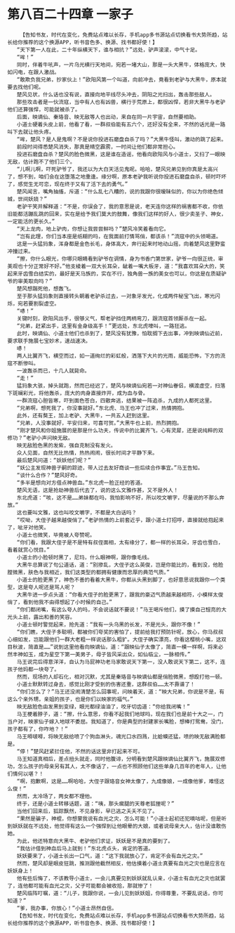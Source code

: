 # 第八百二十四章 一家子
        【告知书友，时代在变化，免费站点难以长存，手机app多书源站点切换看书大势所趋，站长给你推荐的这个换源APP，听书音色多、换源、找书都好使！】
       “天下第一人在此，二十年纵横天下，谁与相抗？”远处，驴声滚滚，中气十足。
       “哞！”
       同时，伴着牛吼声，一片乌光横行天地间，宛若一堵大山，那是一头大黑牛，体格庞大，快如闪电，在跟人激战。
       “敢欺负我兄弟，抄家伙上！”欧阳风第一个叫道，向前冲去，竟看到老驴与大黑牛，原本就要去找他们呢。
       楚风见状，什么话也没有说，直接向地平线尽头冲去，阴阳之光扫出，轰击那些敌人。
       那些攻击者是一伙流寇，当中有人也有凶兽，横行于荒原上，都很凶悍，若非大黑牛与老驴他们还算强悍，可能就被杀了。
       后面，映谪仙、秦珞音、映无敌等人也出动，来自在同一片宇宙，自然要相助。
       小道士硬着头皮上前，他看了看，一群叔伯能有五六个，还好没有全来，不然的话光是一路叫下去就让他头疼。
       “哞，楚风？是人是鬼啊？不是说你投进石磨盘自杀了吗？”大黑牛怪叫，激动的跳了起来。
       前段时间得悉楚风消失，那真是晴空霹雳，一时间让他们都非常担心。
       投进石磨盘自杀？楚风的脸色微黑，这是谁在造谣，他看向欧阳风与小道士，又扫了一眼映无敌，估计跑不了他们三个。
       “儿啊儿啊，吓死驴爷了，我还以为大白天活见鬼呢。哈哈，楚风兄弟见到你真是太高兴了，想不到，咱们会在这堕落之地重逢。缘分啊，原本老驴我听说你投进石磨盘自杀，顿时吓坏了，感觉生无可恋，现在终于又有了活下去的勇气。”
       楚风闻言，嘴角抽搐，斥道：“什么乱七八糟的，说的我跟你很暧昧似的，你以为你绝色倾城，世间妖娆？”
       老驴干笑并解释道：“不是，你误会了，我的意思是说，老天连你这样的祸害都不收，你依旧能都活蹦乱跳的回来，实在是给予我们莫大的鼓舞，像我们这样的好人，很少卖圣子、神女，一定能活的更长久。”
       “天上龙肉，地上驴肉，你想让我尝尝鲜吗？”楚风冷笑着看向它。
       “岂有此理，你们当本座是纸糊的吗，在我面前打情骂俏，都该杀！”流寇中的头领喝道。
       这是一头猛犸象，浑身都是金色长毛，身体高大，奔行起来时地动山摇，向着楚风这里野蛮冲撞过来。
       “擦，你什么眼光，你哪只眼睛看到驴爷在调情，身为书香门第世家，驴爷一向很正统，审美观也十分正常好不好。”他支棱着一双大长耳朵，龇着一嘴大板牙，道：“我喜欢耳朵大的，笑起来牙齿雪白结实的，最好是天马族的，实在不行，独角兽一族的美女也可以，你这是在质疑驴爷的审美取向吗？”
       楚风想踹死他，想轰飞。
       至于那头猛犸象则直接转头朝着老驴杀过去，一对象牙发光，化成两件秘宝飞出，寒光闪烁，宛若要割裂虚空。
       “哧！”
       关键时刻，欧阳风出手，很够义气，帮老驴挡住两柄弯刀，跟流寇首领厮杀在一起。
       “兄弟，赶紧出手，这里有金身级高手！”更远处，东北虎嚎叫，一路狂逃。
       此时，映谪仙、小道士他们也杀到了，楚风没有犹豫，怕耽搁下去出事，冲到映谪仙近前，要求联手施展七宝妙术，速战速决。
       哧！
       两人比翼齐飞，横空而过，如一道绚烂的彩虹般，洒落下大片的光雨，威能恐怖，下方的流寇不断惨叫。
       一波轰杀而已，十几人就毙命。
       “走！”
       猛犸象大骇，掉头就跑，然而已经迟了，楚风与映谪仙宛若一对神仙眷侣，横渡虚空，扫落下斑斓彩光，将他轰杀，庞大的肉身直接炸开，成为血与骨。
       一群流寇心胆皆寒，吓到面色苍白，四散奔逃，结果被一阵追杀，九成的人都死这里。
       “兄弟啊，想死我了，你没事就好。”东北虎、马王也冲了过来，热情拥抱。
       此外，还有獒王，加上老驴、大黑牛，一共五人赶到这里。
       “兄弟，人没事就好，平安归来，可喜可贺。”大黑牛也上前，热烈拥抱。
       “刚才楚风和你姐施展的是那是什么功夫，传说中的比翼齐飞，心有灵犀，还是说纯粹的双修功？”老驴小声问映无敌。
       映无敌脸色黑的发紫，强自克制没有发火。
       众人见面，自然无比热情，热热闹闹，很长时间才平静下来。
       最后楚风问道：“妖妖他们呢？”
       “妖公主发现神兽子嗣的踪迹，带人过去友好商谈一些后续合作事宜。”马王告知。
       “谈什么合作？”楚风好奇。
       “多半是想向对方借点神兽血。”东北虎一脸正经的答道。
       楚风无语，这是抢劫神兽后代去了，说的这么文雅作甚，又不是外人！
       东北虎道：“咳，这不是……弟妹都在吗，我怕影响不好，所以咬文嚼字，尽量说的不那么奔放。”
       这也要叫文雅，这也叫咬文嚼字，不都是大白话吗？
       “哎呦，大侄子越来越俊俏了。”老驴热情的上前套近乎，跟小道士打招呼，直接就给抱起来了，呲牙对他笑。
       小道士也微笑，毕竟被人夸赞呢。
       “你们看，我跟大侄子是不是特有叔侄面相，太有缘分了，都一样的长耳朵，牙齿也雪白，看着就赏心悦目。”
       小道士的小脸顿时黑了，尼玛，什么眼神啊，跟你像毛线。
       大黑牛总算说了句公道话，道：“别掺乱，大侄子这么英俊，岂是你能比的，看到没，他脸膛微黑，肤色与我相近，我们这类型的都拥有健康而忠厚的典范气质。”
       小道士的脸更黑了，神色不善的看着大黑牛，你都从头黑到脚了，也好意思说我跟你一个类型，这是夸人呢还是骂人呢？
       大黑牛进一步点头道：“你看大侄子的脸更黑了，跟我的豪迈气质越来越相符，小模样太俊俏了，看到他我不由得想起了小时候的自己。”
       “你们都闭嘴，有这么夸人的吗，不会说话就不要说！”马王喝斥他们，摸了摸自己锃亮的大光头上前，露出和善的笑容。
       小道士顿时警觉起来，抢先道：“我有一头乌黑的长发，不是光头，跟你不像！”
       “你们瞧，大侄子多聪明，都被你们夸奖的害怕了，提前给我打预防针呢，放心，你马叔叔心细如发，岂能跟他们一群大老粗一样说话那么粗犷。大侄子确实漂亮，你看这樱桃小嘴，这双目秋波，简直是……”说到这里他看向映谪仙，道：“跟映仙子太像了，简直一模一样啊，将来必然丰神如玉，成为星空下第一美男子，母子皆风采出众，如仙临尘，一脉相传。”
       马王说完后得意洋洋，自认为马屁神功老马家敢说天下第一，没人敢说天下第二，这不，连孩子他妈都一块夸了。
       然而，现场的人却石化，相对沉默，尤其是秦珞音与映谪仙都是俏脸微黑，想殴打他一顿。
       小道士默默转过身去，感觉比刚才受到的伤害还重，这群叔伯……太不靠谱了！
       “你们怎么了？”马王还没闹清楚怎么回事呢，问映着天，道：“映大兄弟，你说是不是，有这么个亲外甥，亲姐的孩子，也是你们以映家的福气。”
       映无敌脸色由发黑到变绿，眼光都绿油油了，咬牙切齿道：“你给我闭嘴！”
       马王梗着脖子，道：“擦，什么意思，你看不起我们地球吗，现在我们也是前十大之一，门当户对，映家仙子嫁入地球不委屈。我知道了，你是典型的封建家长嘴脸，想棒打鸳鸯，没门，孩子都有了，你咋地？！”
       马王嘚啵嘚，将映无敌给喷了个狗血淋头，魂光口水四溅，比蛤蟆还猛，喷的映无敌满脸都是。
       “停！”楚风赶紧拦住他，不然的话这里非打起来不可。
       马王知道真相后，差点扭头就走，同时他腹诽，分明看到楚风跟映谪仙比翼齐飞，施展双修功，怎么孩子的母亲另有其人，太不像话了，一点也不照顾他们这些单身几百年的老年人，让他们情何以堪？！
       “啊，抱歉啊，这是……啊哈哈，大侄子跟珞音女神太像了，九成像娘，一成像他爹，难怪这么俊！”
       然而，太冷场了，两女都不理他。
       终于，还是小道士转移话题，道：“咦，那头瘸腿的天尊老狐狸呢？”
       当他们回来后，狐踪飘然，不见身影，早已逃之夭夭不见了。
       “果然是骗子，神棍，你想蒙我说有血光之灾，怎么可能！”小道士起初还犯嘀咕呢，但是听到妖妖就在不远处，他觉得有这么一个强悍到让他眼晕的大娘，或者说母亲大人，估计没谁敢伤她。
       为此，他还特意向大黑牛、老驴他们求证，妖妖是不是真的要到了。
       “我估计借到神血后马上就到！”东北虎点头，肯定的答道。
       妖妖要来了，小道士长出一口气，道：“这下我就放心了，肯定不会有血光之灾。”
       然而，楚风却是眼皮狂跳，推测跟他截然相反，他估摸着小道士真要有血光之灾也是应言在妖妖身上！
       他有些后悔了，不该教导小道士，一会儿真要见到妖妖就乱认亲，小道士有血光之灾也就罢了，连他都可能有血光之灾，父子可能都会被收拾，那就惨了！
       楚风临阵叮嘱，道：“儿子，我跟你说，一会儿见到妖妖姐，你得尊重，不要乱说话，你可知道？”
       “爹，我办事，你放心！”小道士昂然自信。
       【告知书友，时代在变化，免费站点难以长存，手机app多书源站点切换看书大势所趋，站长给你推荐的这个换源APP，听书音色多、换源、找书都好使！】